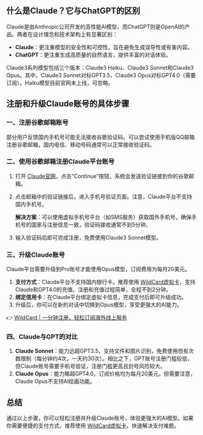 ## 什么是Claude？它与ChatGPT的区别

Claude是由Anthropic公司开发的高性能AI模型，而ChatGPT则是OpenAI的产品。两者在设计理念和技术架构上有显著区别：

- **Claude**：更注重模型的安全性和可控性，旨在避免生成误导性或有害内容。
- **ChatGPT**：更注重生成高质量的自然语言，提供丰富的对话体验。

Claude3系列模型包括三个版本：Claude3 Haiku、Claude3 Sonnet和Claude3 Opus。其中，Claude3 Sonnet对标GPT3.5，Claude3 Opus对标GPT4.0（需要订阅）。Haiku模型目前官网未上线，可忽略。

## 注册和升级Claude账号的具体步骤

### 一、注册谷歌邮箱账号

部分用户反馈国内手机号可能无法接收谷歌验证码。可以尝试使用手机版QQ邮箱注册谷歌邮箱，国内电信、移动号码通常可以正常接收验证码。

### 二、使用谷歌邮箱注册Claude平台账号

1. 打开 [Claude官网](https://bit.ly/bewildcard)，点击“Continue”按钮，系统会发送验证链接到你的谷歌邮箱。
2. 点击邮箱中的验证链接后，进入手机号验证页面。注意，Claude平台不支持国内手机号。

   **解决方案**：可以使用虚拟手机号平台（如SMS服务）获取国外手机号。确保手机号的国家与注册信息一致，验证码接收通常不到5分钟。

3. 输入验证码后即可完成注册，免费使用Claude3 Sonnet模型。

### 三、升级Claude账号

Claude平台需要升级到Pro账号才能使用Opus模型，订阅费用为每月20美元。

1. **支付方式**：Claude平台不支持国内银行卡。推荐使用 [WildCard虚拟卡](https://bit.ly/bewildcard)，支持Claude和GPT4.0的充值。注册和充值过程简单，全程不到2分钟。
2. **绑定信用卡**：在Claude平台绑定虚拟卡信息，完成支付后即可升级成功。
3. 升级后，你可以在新的对话中切换到Opus模型，享受更强大的AI能力。

👉 [WildCard | 一分钟注册，轻松订阅海外线上服务](https://bit.ly/bewildcard)

### 四、Claude与GPT的对比

1. **Claude Sonnet**：能力远超GPT3.5，支持文件和图片识别，免费使用但有次数限制（每分钟约4次，一天约30次）。相比之下，GPT账号注册门槛较低，但Claude账号需要手机号验证，注册门槛更高且封号风险较大。
2. **Claude Opus**：能力略超GPT4.0，订阅价格均为每月20美元。但需要注意，Claude Opus不支持AI绘画功能。

## 总结

通过以上步骤，你可以轻松注册并升级Claude账号，体验更强大的AI模型。如果你需要便捷的支付方式，推荐使用 [WildCard虚拟卡](https://bit.ly/bewildcard)，快速解决支付难题。